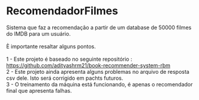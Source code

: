 # RecomendadorFilmes
Sistema que faz a recomendação a partir de um database de 50000 filmes do IMDB para um usuário. <br/>
<br/>
È importante resaltar alguns pontos. <br/>
<br/>
1 - Este projeto é baseado no seguinte repositório : https://github.com/adityashrm21/book-recommender-system-rbm <br/>
2 - Este projeto ainda apresenta alguns problemas no arquivo de resposta csv dele. Isto será corrigido em pachts futuros. <br/>
3 - O treinamento da máquina está funcionando, é apenas o recomendador final que apresenta falhas.
